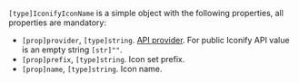 `[type]IconifyIconName` is a simple object with the following properties, all properties are mandatory:

- `[prop]provider`, `[type]string`. [API provider](/sources/api/providers.md). For public Iconify API value is an empty string `[str]""`.
- `[prop]prefix`, `[type]string`. Icon set prefix.
- `[prop]name`, `[type]string`. Icon name.
